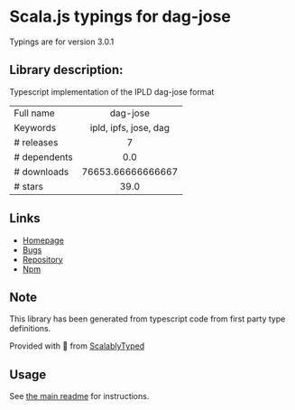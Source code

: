 
# Scala.js typings for dag-jose

Typings are for version 3.0.1

## Library description:
Typescript implementation of the IPLD dag-jose format

|                    |                 |
| ------------------ | :-------------: |
| Full name          | dag-jose |
| Keywords           | ipld, ipfs, jose, dag |
| # releases         | 7 |
| # dependents       | 0.0 |
| # downloads        | 76653.66666666667 |
| # stars            | 39.0 |

## Links
- [Homepage](https://github.com/ceramicnetwork/js-dag-jose#readme)
- [Bugs](https://github.com/ceramicnetwork/js-dag-jose/issues)
- [Repository](https://github.com/ceramicnetwork/js-dag-jose)
- [Npm](https://www.npmjs.com/package/dag-jose)
    


## Note
This library has been generated from typescript code from first party type definitions.

Provided with :purple_heart: from [ScalablyTyped](https://github.com/oyvindberg/ScalablyTyped)

## Usage
See [the main readme](../../readme.md) for instructions.


